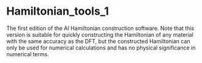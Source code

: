 # Hamiltonian_tools_1
The first edition of the AI Hamiltonian construction software. Note that this version is suitable for quickly constructing the Hamiltonian of any material with the same accuracy as the DFT, but the constructed Hamiltonian can only be used for numerical calculations and has no physical significance in numerical terms.
